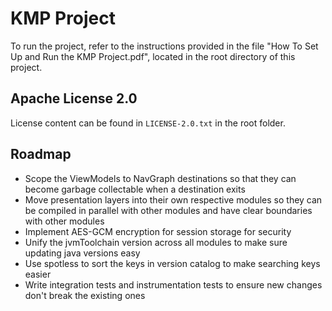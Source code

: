 # KMP Project

To run the project, refer to the instructions provided in the file "How To Set Up and Run the KMP Project.pdf", located in the root directory of this project.

## Apache License 2.0
License content can be found in `LICENSE-2.0.txt` in the root folder.

## Roadmap

- Scope the ViewModels to NavGraph destinations so that they can become garbage collectable when a destination exits
- Move presentation layers into their own respective modules so they can be compiled in parallel with other modules and have clear boundaries with other modules
- Implement AES-GCM encryption for session storage for security
- Unify the jvmToolchain version across all modules to make sure updating java versions easy
- Use spotless to sort the keys in version catalog to make searching keys easier
- Write integration tests and instrumentation tests to ensure new changes don't break the existing ones